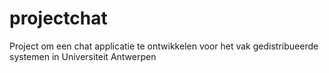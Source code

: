 # projectchat
Project om een chat applicatie te ontwikkelen voor het vak gedistribueerde systemen in Universiteit Antwerpen
